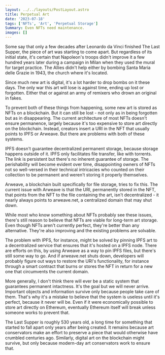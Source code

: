 ```yaml
---
layout: ../../layouts/PostLayout.astro
title: Perpetual Art
date: '2023-07-18'
tags: ['NFTs', 'Art', 'Perpetual Storage']
Summary: Even NFTs need maintenance.
images: []
---
```

Some say that only a few decades after Leonardo da Vinci finished The Last Supper, the piece of art was starting to come apart. But regardless of its initial state, it's certain that Napoleon's troops didn't improve it a few hundred years later during a campaign in Milan when they used the mural for target practice. The Allies didn't help either by bombing Santa Maria delle Grazie in 1943, the church where it's located.

Since much new art is digital, it's a lot harder to drop bombs on it these days. The only war this art will lose is against time, ending up lost or forgotten. Either that or against an army of remixers who drown an original in fakes.

To prevent both of these things from happening, some new art is stored as NFTs on a blockchain. But it can still be lost - not only as in being forgotten but as in disappearing. The current architecture of most NFTs doesn't ensure permanence, largely because it's too expensive to store art directly on the blockchain. Instead, creators insert a URI in the NFT that usually points to IPFS or Arweave. But there are problems with both of these systems.

IPFS doesn't guarantee decentralized permanent storage, because storage happens outside of it. IPFS only facilitates file transfer, like with torrents. The link is persistent but there's no inherent guarantee of storage. The perishability will become evident over time, disappointing owners of NFTs not so well-versed in their technical intricacies who counted on their collection to be permanent and weren't storing it properly themselves.

Arweave, a blockchain built specifically for file storage, tries to fix this. The current issue with Arweave is that the URI, permanently stored in the NFT, that points from the NFT to the file containing the art, isn't decentralized - it nearly always points to arweave.net, a centralized domain that may shut down.

While most who know something about NFTs probably see these issues, there's still reason to believe that NFTs are viable for long-term art storage. Even though NFTs aren't currently perfect, they're better than any alternative. They're also improving and the existing problems are solvable.

The problem with IPFS, for instance, might be solved by pinning IPFS art to a decentralized service that ensures that it's hosted on a IPFS node. There are efforts on this, by using Arweave as a way to pin IPFS files, but there's still some way to go. And if arweave.net shuts down, developers will probably figure out ways to restore the URI's functionality, for instance through a smart contract that burns or stores the NFT in return for a new one that circumvents the current domain.

More generally, I don't think there will ever be a static system that guarantees permanent intactness. It's the goal but we will never arrive. Important objects and information survive only because people take care of them. That's why it's a mistake to believe that the system is useless until it's perfect, because it never will be. Even if it were economically possible to store art directly on Ethereum, eventually Ethereum itself will break unless someone works to prevent that.

The Last Supper is roughly 530 years old, a long time for something that started to fall apart only years after being created. It remains because art conservators make an effort to preserve a piece that would otherwise have crumbled centuries ago. Similarly, digital art on the blockchain might survive, but only because modern-day art conservators work to ensure that.
